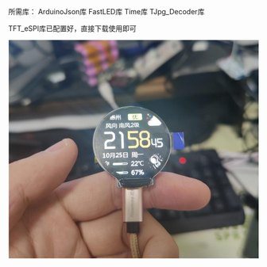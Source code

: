 所需库：
ArduinoJson库
FastLED库
Time库
TJpg_Decoder库

TFT_eSPI库已配置好，直接下载使用即可

![img](https://github.com/Myzhazha/ESP-32_GC9A01_JPG/blob/main/img/4.jpg)  
